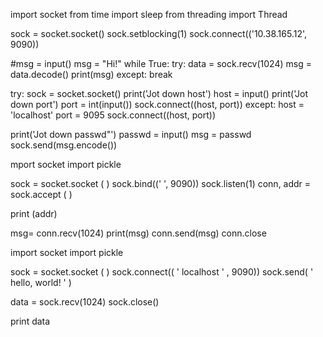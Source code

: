 import socket
from time import sleep
from threading import Thread

sock = socket.socket()
sock.setblocking(1)
sock.connect(('10.38.165.12', 9090))

#msg = input()
msg = "Hi!"
while True:
    try:
        data = sock.recv(1024)
        msg = data.decode()
        print(msg)
    except:
        break

try:
    sock = socket.socket()
    print('Jot down host')
    host = input()
    print('Jot down  port')
    port = int(input())
    sock.connect((host, port))
except:
    host = 'localhost'
    port = 9095
    sock.connect((host, port))

print('Jot down passwd"')
passwd = input()
msg = passwd
sock.send(msg.encode())


mport socket
import pickle

sock = socket.socket ( )
sock.bind((' ', 9090))
sock.listen(1)
conn, addr = sock.accept ( )

print (addr)

msg= conn.recv(1024)
print(msg)
conn.send(msg)
conn.close
 
import socket
import pickle

sock = socket.socket ( )
sock.connect(( ' localhost ' , 9090))
sock.send( ' hello, world! ' )

data = sock.recv(1024)
sock.close()

print data
